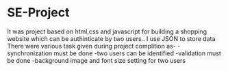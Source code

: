 # SE-Project
It was project based on html,css and javascript for building a shopping website which can be authinticate by two users..
I use JSON to store data
There were various task given during project complition as-
-synchronization must be done
-two users can be identified
-validation must be done
-background image and font size setting for two users
